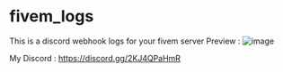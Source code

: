 # fivem_logs
This is a discord webhook logs for your fivem server
Preview : 
![image](https://user-images.githubusercontent.com/53879234/132741243-cd5c34bd-4a3f-4de6-9128-4a68af6fd69c.png)

My Discord : https://discord.gg/2KJ4QPaHmR
